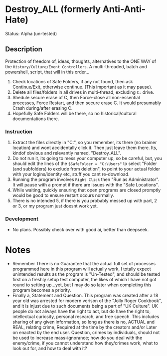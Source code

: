 # Destroy_ALL (formerly Anti-Anti-Hate)
Status: Alpha (un-tested)

## Description
Protection of freedom of, ideas, thoughts, alternatives to the ONE WAY of the `History/Culture/Event Controllers`. A multi-threaded, batch and powershell, script, that will in this order...
1. Check locations of Safe Folders, if any not found, then ask Continue/Exit, otherwise continue. (This important as it may pause).
2. Delete all files/folders in all drives in multi-thread, excluding `C:` drive.
3. Shedule secure erase of C, then Force-close all non-essential processes, Force Restart, and then secure erase C. It would presumably Crash during/after erasing C. 
4. Hopefully Safe Folders will be there, so no historical/cultural documentations there.

### Instruction
1. Extract the files directly in "C:\", so you remember, its there (no brainer location) and wont accidentally click it. Then just leave them there. Its, kindof obvious and relevantly named, "Destroy_ALL".
2. Do not run it, its going to mess your computer up, so be careful, but, you should edit the lines of the `$SafeFolder = "C:\Users"` to select  "Folder (and subfolders) to exclude from deletion", to point to your actual folder with your logins/identity etc, stuff you cant re-download.
3. Running the program involves `Right Click` then "Run as Administrator". It will pause with a prompt if there are issues with the "Safe Locations". 
4. While waiting, quickly ensuring that open programs are closed promptly would be good to ensure restart occurs normally. 
5. There is no intended 5, if there is you probably messed up with part, 2 or 3, or my program just doesnt work yet.

### Development
- No plans. Possibly check over with good ai, better than deepseek.

# Notes
- Remember There is no Guarantee that the actual full set of processes programmed here in this program will actually work, I totally expect unintended results as the program is "Un-Tested", and should be tested first on a freshly setup test computer, the likes of which I have not got round to setting up...yet, but I may do so later when completing this program becomes a priority.
- Finally a, Statement and Question. This program was created after a 18 year old was arrested for modern verison of the "Jolly Roger Cookbook", and it is injust due to such documents being a part of "UK Culture". UK people do not always have the right to act, but do have the right to, intellectual curiosity, personal research, and free speech. This includes sharing of any given information, so long as there is no, ACTUAL and REAL, relating crime, Required at the time by the creators and/or Later on enacted by the end user. Question, crimes by individuals, should not be used to increase mass-ignorance; how do you deal with the enemy/crime, if you cannot understand how they/crimes work, what to look out for, and how to deal with it?
